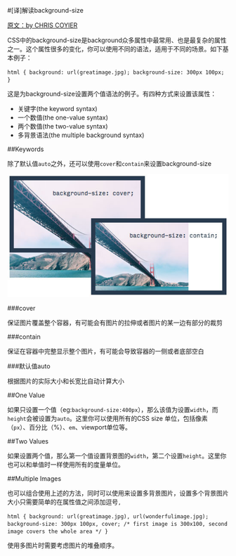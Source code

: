 #[译]解读background-size

[原文：by CHRIS COYIER](https://css-tricks.com/almanac/properties/b/background-size/)

CSS中的background-size是background众多属性中最常用、也是最复杂的属性之一。这个属性很多的变化，你可以使用不同的语法，适用于不同的场景。如下基本例子：

`html {
  background: url(greatimage.jpg);
  background-size: 300px 100px;
}`

这是为background-size设置两个值语法的例子。有四种方式来设置该属性：
  * 关键字(the keyword syntax)
  * 一个数值(the one-value syntax)
  * 两个数值(the two-value syntax)
  * 多背景语法(the multiple background syntax)

##Keywords

除了默认值`auto`之外，还可以使用`cover`和`contain`来设置background-size

![cover and contain](./cover-and-contain.jpg)

###cover

保证图片覆盖整个容器，有可能会有图片的拉伸或者图片的某一边有部分的裁剪

###contain

保证在容器中完整显示整个图片，有可能会导致容器的一侧或者底部空白

###默认值auto

根据图片的实际大小和长宽比自动计算大小

##One Value

如果只设置一个值（eg:`background-size:400px`），那么该值为设置`width`，而`height`会被设置为`auto`。这里你可以使用所有的CSS size 单位，包括像素（`px`）、百分比（%）、`em`、viewport单位等。

##Two Values

如果设置两个值，那么第一个值设置背景图的`width`，第二个设置`height`。这里你也可以和单值时一样使用所有的度量单位。

##Multiple Images

也可以组合使用上述的方法，同时可以使用来设置多背景图片，设置多个背景图片大小只需要简单的在属性值之间添加逗号`,`

`html {
  background: url(greatimage.jpg), url(wonderfulimage.jpg);
  background-size: 300px 100px, cover;
  /* first image is 300x100, second image covers the whole area */
}`

使用多图片时需要考虑图片的堆叠顺序。
